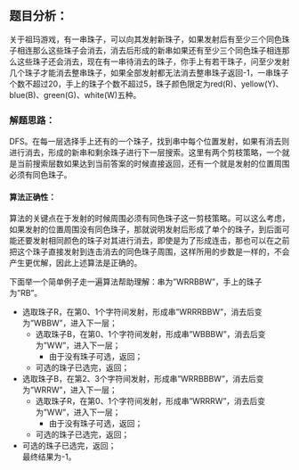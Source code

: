## 题目分析：
关于祖玛游戏，有一串珠子，可以向其发射新珠子，如果发射后有至少三个同色珠子相连那么这些珠子会消去，消去后形成的新串如果还有至少三个同色珠子相连那么这些珠子还会消去，现在有一串待消去的珠子，你手上有若干珠子，问至少发射几个珠子才能消去整串珠子，如果全部发射都无法消去整串珠子返回-1，一串珠子个数不超过20，手上的珠子个数不超过5，珠子颜色限定为red(R)、yellow(Y)、blue(B)、green(G)、white(W)五种。

### 解题思路：
DFS。在每一层选择手上还有的一个珠子，找到串中每个位置发射，如果有消去则进行消去，形成的新串和剩余珠子进行下一层搜索。这里有两个剪枝策略，一个就是当前搜索层数如果达到当前答案的时候直接返回，还有一个就是发射的位置周围必须有同色珠子。

#### 算法正确性：
算法的关键点在于发射的时候周围必须有同色珠子这一剪枝策略。可以这么考虑，如果发射的位置周围没有同色珠子，那就说明发射后形成了单个的珠子，到后面可能还要发射相同颜色的珠子对其进行消去，即使是为了形成连击，那也可以在之前把这个珠子直接发射到连击消去的同色珠子周围，这样所用的步数是一样的，不会产生更优解，因此上述算法是正确的。

下面举一个简单例子走一遍算法帮助理解：串为”WRRBBW”，手上的珠子为”RB”。</br>
- 选取珠子R，在第0、1个字符间发射，形成串”WRRRBBW”，消去后变为”WBBW”，进入下一层；</br>
	- 选取珠子B，在第0、1个字符间发射，形成串”WBBBW”，消去后变为”WW”，进入下一层；</br>
		- 由于没有珠子可选，返回；</br>
	- 可选的珠子已选完，返回；</br>
- 选取珠子B，在第2、3个字符间发射，形成串”WRRBBBW”，消去后变为”WRRW”，进入下一层；</br>
	- 选取珠子R，在第0、1个字符间发射，形成串”WRRRW”，消去后变为”WW”，进入下一层；</br>
		- 由于没有珠子可选，返回；</br>
	- 可选的珠子已选完，返回；</br>
- 可选的珠子已选完，返回；</br>
最终结果为-1。

